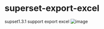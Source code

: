 # superset-export-excel
supset1.3.1 support export excel
![image](https://stc.yxt.com/2c9ba87a/277f3381/image.png)

